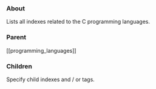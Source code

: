 ### About
Lists all indexes related to the C programming languages.

### Parent
[[programming_languages]]

### Children
Specify child indexes and / or tags.